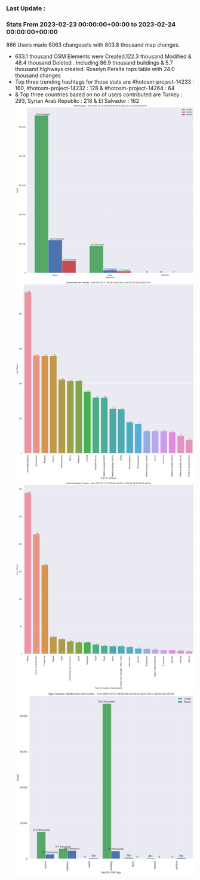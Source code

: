 ### Last Update :

### Stats From 2023-02-23 00:00:00+00:00 to 2023-02-24 00:00:00+00:00

866 Users made 6063 changesets with 803.8 thousand map changes.
- 633.1 thousand OSM Elements were Created,122.3 thousand Modified & 48.4 thousand Deleted . Including 86.9 thousand buildings & 5.7 thousand highways created. Roselyn Peralta tops table with 24.0 thousand changes
- Top three trending hashtags for those stats are #hotosm-project-14233 : 160, #hotosm-project-14232 : 128 & #hotosm-project-14264 : 64
-  & Top three countries based on no of users contributed are Turkey : 293, Syrian Arab Republic : 218 & El Salvador : 162
![Alt text](./charts/osm_changes.png) 
![Alt text](./charts/users_per_hashtag.png) 
![Alt text](./charts/users_per_country.png) 
![Alt text](./charts/tags.png) 
